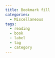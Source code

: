 ```yaml
---
title: Bookmark fill
categories:
  - Miscellaneous
tags:
  - reading
  - book
  - label
  - tag
  - category
---
```

